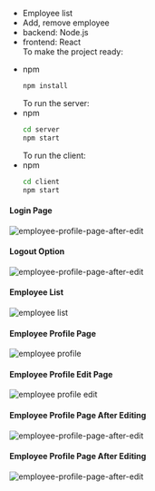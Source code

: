 * Employee list <br>
* Add, remove employee <br>
* backend: Node.js<br>
* frontend: React<br>
To make the project ready:

- npm
  ```sh
  npm install
  ```
  To run the server:
- npm
  ```sh
  cd server
  npm start
  ```
  To run the client:
- npm
  ```sh
  cd client
  npm start
  ```

#### Login Page

![employee-profile-page-after-edit](https://github.com/Y3454R/project/blob/main/Screenshots/login.png)

#### Logout Option

![employee-profile-page-after-edit](https://github.com/Y3454R/project/blob/main/Screenshots/logout.png)

#### Employee List

![employee list](https://github.com/Y3454R/project/blob/main/Screenshots/employees.png)

#### Employee Profile Page

![employee profile](https://github.com/Y3454R/project/blob/main/Screenshots/employee-profile-page.png)

#### Employee Profile Edit Page

![employee profile edit](https://github.com/Y3454R/project/blob/main/Screenshots/edit-employee-info-page.png)

#### Employee Profile Page After Editing

![employee-profile-page-after-edit](https://github.com/Y3454R/project/blob/main/Screenshots/employee-profile-page-after-edit.png)

#### Employee Profile Page After Editing

![employee-profile-page-after-edit](https://github.com/Y3454R/project/blob/main/Screenshots/add-employee.png)
